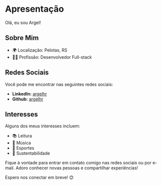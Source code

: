 # Apresentação

Olá, eu sou Argel!

## Sobre Mim

- 🌍 Localização: Pelotas, RS 
- 👩‍💼 Profissão: Desenvolvedor Full-stack

## Redes Sociais

Você pode me encontrar nas seguintes redes sociais:

- **LinkedIn:** [argelhr](https://www.linkedin.com/in/argelhr)
- **Github:** [argelhr](https://github.com/argelhr)

## Interesses

Alguns dos meus interesses incluem:

- 📚 Leitura
- 🎵 Música
- 🏃 Esportes
- 🌱 Sustentabilidade

Fique à vontade para entrar em contato comigo nas redes sociais ou por e-mail. Adoro conhecer novas pessoas e compartilhar experiências!

Espero nos conectar em breve! 😊
